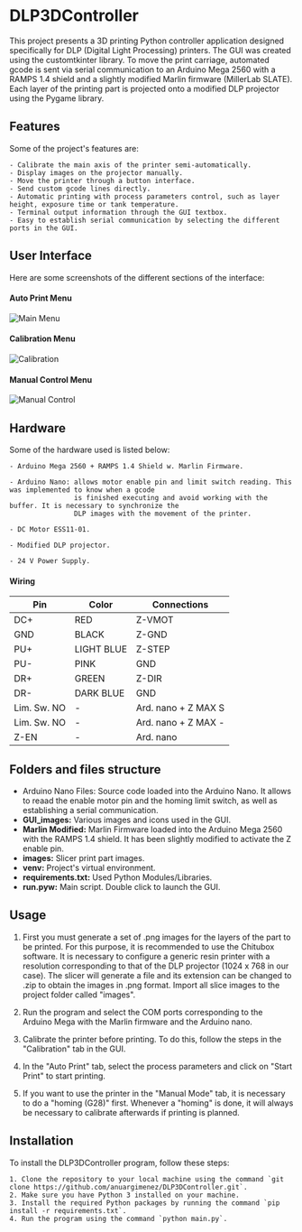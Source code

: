 # DLP3DController

This project presents a 3D printing Python controller application designed specifically for DLP (Digital Light Processing) printers. The GUI was created using the customtkinter library. To move the print carriage, automated gcode is sent via serial communication to an Arduino Mega 2560 with a RAMPS 1.4 shield and a slightly modified Marlin firmware (MillerLab SLATE). Each layer of the printing part is projected onto a modified DLP projector using the Pygame library.

## Features

Some of the project's features are:

    - Calibrate the main axis of the printer semi-automatically.
    - Display images on the projector manually.
    - Move the printer through a button interface.
    - Send custom gcode lines directly.
    - Automatic printing with process parameters control, such as layer height, exposure time or tank temperature.
    - Terminal output information through the GUI textbox.
    - Easy to establish serial communication by selecting the different ports in the GUI.

## User Interface

Here are some screenshots of the different sections of the interface:

  #### Auto Print Menu

  ![Main Menu](images/auto_print.png)

  #### Calibration Menu

  ![Calibration](images/calibration.png)

  #### Manual Control Menu

  ![Manual Control](images/manual_control.png)
  
    
## Hardware

Some of the hardware used is listed below:

    - Arduino Mega 2560 + RAMPS 1.4 Shield w. Marlin Firmware.
    
    - Arduino Nano: allows motor enable pin and limit switch reading. This was implemented to know when a gcode 
                    is finished executing and avoid working with the buffer. It is necessary to synchronize the 
                    DLP images with the movement of the printer. 
                    
    - DC Motor ESS11-01.
    
    - Modified DLP projector.
    
    - 24 V Power Supply.
    
  #### Wiring
  | Pin               | Color             | Connections           |
  | ----------------- | ----------------- | --------------------- |
  | DC+               | RED               |  Z-VMOT               |
  | GND               | BLACK             |  Z-GND                | 
  | PU+               | LIGHT BLUE        |  Z-STEP               |
  | PU-               | PINK              |  GND                  |
  | DR+               | GREEN             |  Z-DIR                |
  | DR-               | DARK BLUE         |  GND                  |
  | Lim. Sw. NO       | -                 |  Ard. nano + Z MAX S  |
  | Lim. Sw. NO       | -                 |  Ard. nano + Z MAX -  |
  | Z-EN              | -                 |  Ard. nano            |


## Folders and files structure

  - Arduino Nano Files: Source code loaded into the Arduino Nano. It allows to reaad the enable motor pin and the homing limit switch, as well as establishing a serial communication.
  - **GUI_images:** Various images and icons used in the GUI.
  - **Marlin Modified:** Marlin Firmware loaded into the Arduino Mega 2560 with the RAMPS 1.4 shield. It has been slightly modified to activate the Z enable pin.
  - **images:** Slicer print part images. 
  - **venv:** Project's virtual environment. 
  - **requirements.txt:** Used Python Modules/Libraries. 
  - **run.pyw:** Main script. Double click to launch the GUI.

## Usage

  1.  First you must generate a set of .png images for the layers of the part to be printed. For this purpose, it is recommended to use the Chitubox software. It is necessary to configure a generic resin printer with a resolution corresponding to that of the DLP projector (1024 x 768 in our case). The slicer will generate a file and its extension can be changed to .zip to obtain the images in .png format. Import all slice images to the project folder called "images".

  2.  Run the program and select the COM ports corresponding to the Arduino Mega with the Marlin firmware and the Arduino nano. 

  3.  Calibrate the printer before printing. To do this, follow the steps in the "Calibration" tab in the GUI.

  4.  In the "Auto Print" tab, select the process parameters and click on "Start Print" to start printing. 

  5.  If you want to use the printer in the "Manual Mode" tab, it is necessary to do a "homing (G28)" first. Whenever a "homing" is done, it will always be necessary to calibrate afterwards if printing is planned. 


## Installation

To install the DLP3DController program, follow these steps:

    1. Clone the repository to your local machine using the command `git clone https://github.com/anuargimenez/DLP3DController.git`.
    2. Make sure you have Python 3 installed on your machine.
    3. Install the required Python packages by running the command `pip install -r requirements.txt`.
    4. Run the program using the command `python main.py`.

